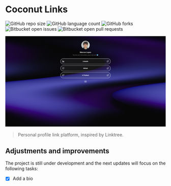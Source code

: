 # Coconut Links

![GitHub repo size](https://img.shields.io/github/repo-size/MarcosAlves90/coconut_links?style=for-the-badge)
![GitHub language count](https://img.shields.io/github/languages/count/MarcosAlves90/coconut_links?style=for-the-badge)
![GitHub forks](https://img.shields.io/github/forks/MarcosAlves90/coconut_links?style=for-the-badge)
![Bitbucket open issues](https://img.shields.io/bitbucket/issues/MarcosAlves90/coconut_links?style=for-the-badge)
![Bitbucket open pull requests](https://img.shields.io/bitbucket/pr-raw/MarcosAlves90/coconut_links?style=for-the-badge)

<img src="public/images/imagemExemploTelaInicial.png" alt="Página inicial da plataforma">

> Personal profile link platform, inspired by Linktree.

## Adjustments and improvements

The project is still under development and the next updates will focus on the following tasks:

- [X] Add a bio
